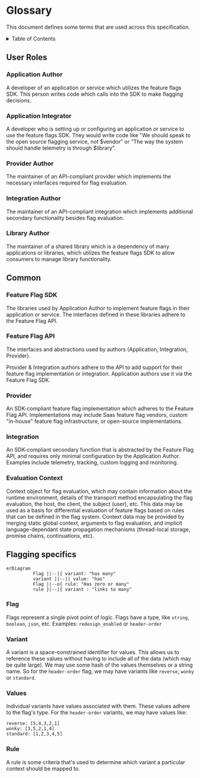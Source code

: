 # Glossary

This document defines some terms that are used across this specification.

<details>
<summary>Table of Contents</summary>

<!-- toc -->

- [User Roles](#user-roles)
  - [Application Author](#application-author)
  - [Provider Author](#provider-author)
  - [Integration Author](#integration-author)
  - [Library Author](#library-author)
- [Common](#common)
  - [Feature Flag SDK](#feature-flag-sdk)
  - [Feature Flag API](#feature-flag-api)
  - [Provider](#provider)
  - [Integration](#integration)
  - [Evaluation Context](#evaluation-context)

<!-- tocstop -->

</details>

## User Roles

### Application Author

A developer of an application or service which utilizes the feature flags SDK. This person writes code which calls into the SDK to make flagging decisions.

### Application Integrator

A developer who is setting up or configuring an application or service to use the feature flags SDK. They would write code like "We should speak to the open source flagging service, not $vendor" or "The way the system should handle telemetry is through $library".

### Provider Author

The maintainer of an API-compliant provider which implements the necessary interfaces required for flag evaluation.

### Integration Author

The maintainer of an API-compliant integration which implements additional secondary functionality besides flag evaluation.

### Library Author

The maintainer of a shared library which is a dependency of many applications or libraries, which utilizes the feature flags SDK to allow consumers to manage library functionality.

## Common

### Feature Flag SDK

The libraries used by Application Author to implement feature flags in their application or service. The interfaces defined in these libraries adhere to the Feature Flag API.

### Feature Flag API

The interfaces and abstractions used by authors (Application, Integration, Provider).

Provider & Integration authors adhere to the API to add support for their feature flag implementation or integration.
Application authors use it via the Feature Flag SDK.

### Provider

An SDK-compliant feature flag implementation which adheres to the Feature Flag API. Implementations may include Saas feature flag vendors, custom "in-house" feature flag infrastructure, or open-source implementations.

### Integration

An SDK-compliant secondary function that is abstracted by the Feature Flag API, and requires only minimal configuration by the Application Author. Examples include telemetry, tracking, custom logging and monitoring.

### Evaluation Context

Context object for flag evaluation, which may contain information about the runtime environment, details of the transport method encapsulating the flag evaluation, the host, the client, the subject (user), etc. This data may be used as a basis for differential evaluation of feature flags based on rules that can be defined in the flag system. Context data may be provided by merging static global context, arguments to flag evaluation, and implicit language-dependant state propagation mechanisms (thread-local storage, promise chains, continuations, etc).

## Flagging specifics

```mermaid
erDiagram
          Flag ||--|{ variant: "has many"
          variant ||--|| value: "has"
          Flag ||--o{ rule: "Has zero or many"
          rule }|--|{ variant : "links to many"
```

### Flag

Flags represent a single pivot point of logic. Flags have a type, like `string`, `boolean`, `json`, etc. Examples: `redesign_enabled` or `header-order`

### Variant

A variant is a space-constrained identifier for values. This allows us to reference these values without having to include all of the data (which may be quite large). We may use some hash of the values themselves or a string name. So for the `header-order` flag, we may have variants like `reverse`, `wonky` or `standard`.

### Values

Individual variants have values associated with them. These values adhere to the flag's type. For the `header-order` variants, we may have values like:

```
reverse: [5,4,3,2,1]
wonky: [3,5,2,1,4]
standard: [1,2,3,4,5]
```

### Rule

A rule is some criteria that's used to determine which variant a particular context should be mapped to.
